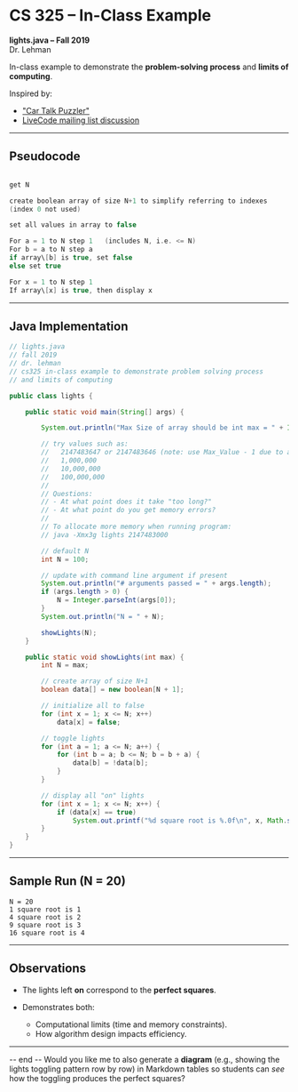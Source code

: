 # CS 325 – In-Class Example  

**lights.java – Fall 2019**  
Dr. Lehman  

In-class example to demonstrate the **problem-solving process** and **limits of computing**.  

Inspired by:  
- ["Car Talk Puzzler"](http://www.cartalk.com/content/hall-lights)  
- [LiveCode mailing list discussion](http://lists.runrev.com/pipermail/use-livecode/2005-November/070716.html)  

---

## Pseudocode

```C

get N

create boolean array of size N+1 to simplify referring to indexes
(index 0 not used)

set all values in array to false

For a = 1 to N step 1   (includes N, i.e. <= N)
For b = a to N step a
if array\[b] is true, set false
else set true

For x = 1 to N step 1
If array\[x] is true, then display x

````

---

## Java Implementation

```java
// lights.java
// fall 2019
// dr. lehman
// cs325 in-class example to demonstrate problem solving process
// and limits of computing

public class lights {

    public static void main(String[] args) {

        System.out.println("Max Size of array should be int max = " + Integer.MAX_VALUE);

        // try values such as:
        //   2147483647 or 2147483646 (note: use Max_Value - 1 due to array size)
        //   1,000,000
        //   10,000,000
        //   100,000,000
        //
        // Questions:
        // - At what point does it take "too long?"
        // - At what point do you get memory errors?
        //
        // To allocate more memory when running program:
        // java -Xmx3g lights 2147483000

        // default N
        int N = 100;

        // update with command line argument if present
        System.out.println("# arguments passed = " + args.length);
        if (args.length > 0) {
            N = Integer.parseInt(args[0]);
        }
        System.out.println("N = " + N);

        showLights(N);
    }

    public static void showLights(int max) {
        int N = max;

        // create array of size N+1
        boolean data[] = new boolean[N + 1];

        // initialize all to false
        for (int x = 1; x <= N; x++)
            data[x] = false;

        // toggle lights
        for (int a = 1; a <= N; a++) {
            for (int b = a; b <= N; b = b + a) {
                data[b] = !data[b];
            }
        }

        // display all "on" lights
        for (int x = 1; x <= N; x++) {
            if (data[x] == true)
                System.out.printf("%d square root is %.0f\n", x, Math.sqrt(x));
        }
    }
}
```

---

## Sample Run (N = 20)

```
N = 20
1 square root is 1
4 square root is 2
9 square root is 3
16 square root is 4
```

---

## Observations

* The lights left **on** correspond to the **perfect squares**.
* Demonstrates both:

  * Computational limits (time and memory constraints).
  * How algorithm design impacts efficiency.

---
-- end --
Would you like me to also generate a **diagram** (e.g., showing the lights toggling pattern row by row) in Markdown tables so students can *see* how the toggling produces the perfect squares?
```
